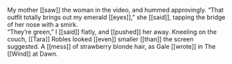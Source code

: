 My mother [[saw]] the woman in the video, and hummed approvingly. “That outfit totally brings out my emerald [[eyes]],” she [[said]], tapping the bridge of her nose with a smirk.  
“They’re green,” I [[said]] flatly, and [[pushed]] her away. Kneeling on the couch, [[Tara]] Robles looked [[even]] smaller [[than]] the screen suggested. A [[mess]] of strawberry blonde hair, as Gale [[wrote]] in The [[Wind]] at Dawn.